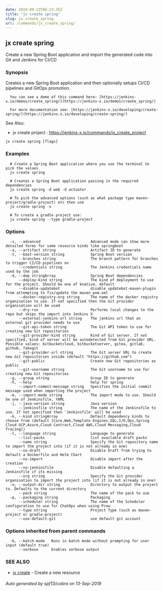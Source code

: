 ```yaml
---
date: 2019-09-13T06:23:35Z
title: "jx create spring"
slug: jx_create_spring
url: /commands/jx_create_spring/
---
```

## jx create spring

Create a new Spring Boot application and import the generated code into Git and Jenkins for CI/CD

### Synopsis

Creates a new Spring Boot application and then optionally setups CI/CD pipelines and GitOps promotion.
  
      You can see a demo of this command here: [https://jenkins-x.io/demos/create_spring/](https://jenkins-x.io/demos/create_spring/)
  
      For more documentation see: [https://jenkins-x.io/developing/create-spring/](https://jenkins-x.io/developing/create-spring/)
  
See Also: 

  * jx create project : https://jenkins-x.io/commands/jx_create_project

```
jx create spring [flags]
```

### Examples

```
  # Create a Spring Boot application where you use the terminal to pick the values
  jx create spring
  
  # Creates a Spring Boot application passing in the required dependencies
  jx create spring -d web -d actuator
  
  # To pick the advanced options (such as what package type maven-project/gradle-project) etc then use
  jx create spring -x
  
  # To create a gradle project use:
  jx create spring --type gradle-project
```

### Options

```
  -x, --advanced                       Advanced mode can show more detailed forms for some resource kinds like springboot
  -a, --artifact string                Artifact ID to generate
  -t, --boot-version string            Spring Boot version
      --branches string                The branch pattern for branches to trigger CI/CD pipelines on
      --credentials string             The Jenkins credentials name used by the job
  -d, --dep stringArray                Spring Boot dependencies
      --deploy-kind string             The kind of deployment to use for the project. Should be one of knative, default
      --disable-updatebot              disable updatebot-maven-plugin from attempting to fix/update the maven pom.xml
      --docker-registry-org string     The name of the docker registry organisation to use. If not specified then the Git provider organisation will be used
      --dry-run                        Performs local changes to the repo but skips the import into Jenkins X
      --external-jenkins-url string    The jenkins url that an external git provider needs to use
      --git-api-token string           The Git API token to use for creating new Git repositories
      --git-provider-kind string       Kind of Git server. If not specified, kind of server will be autodetected from Git provider URL. Possible values: bitbucketcloud, bitbucketserver, gitea, gitlab, github, fakegit
      --git-provider-url string        The Git server URL to create new Git repositories inside (default "https://github.com")
      --git-public                     Create new Git repositories as public
      --git-username string            The Git username to use for creating new Git repositories
  -g, --group string                   Group ID to generate
  -h, --help                           help for spring
      --import-commit-message string   Specifies the initial commit message used when importing the project
  -m, --import-mode string             The import mode to use. Should be one of Jenkinsfile, YAML
  -j, --java-version string            Java version
      --jenkinsfile string             The name of the Jenkinsfile to use. If not specified then 'Jenkinsfile' will be used
  -k, --kind stringArray               Default dependency kinds to choose from (default [Core,Web,Template Engines,SQL,I/O,Ops,Spring Cloud GCP,Azure,Cloud Contract,Cloud AWS,Cloud Messaging,Cloud Tracing])
  -l, --language string                Language to generate
      --list-packs                     list available draft packs
      --name string                    Specify the Git repository name to import the project into (if it is not already in one)
      --no-draft                       Disable Draft from trying to default a Dockerfile and Helm Chart
      --no-import                      Disable import after the creation
      --no-jenkinsfile                 Disable defaulting a Jenkinsfile if its missing
      --org string                     Specify the Git provider organisation to import the project into (if it is not already in one)
  -o, --output-dir string              Directory to output the project to. Defaults to the current directory
      --pack string                    The name of the pack to use
  -p, --packaging string               Packaging
      --scheduler string               The name of the Scheduler configuration to use for ChatOps when using Prow
      --type string                    Project Type (such as maven-project or gradle-project)
      --use-default-git                use default git account
```

### Options inherited from parent commands

```
  -b, --batch-mode   Runs in batch mode without prompting for user input (default true)
      --verbose      Enables verbose output
```

### SEE ALSO

* [jx create](/commands/jx_create/)	 - Create a new resource

###### Auto generated by spf13/cobra on 13-Sep-2019
